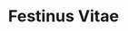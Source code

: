 ---
title: Festinus Vitae

combo:
  schools:
    - name:        "Transmutation"
      subschools:  []
      descriptors: []
    - name:        "Conjuration"
      subschools:  ["Healing"]
      descriptors: []
  componentSpells:
    - "{% spell_link haste %}"
    - "one of the following: {% spell_link cure-light-wounds %}, {% spell_link cure-moderate-wounds %}, {% spell_link cure-serious-wounds %}, {% spell_link cure-critical-wounds %}, or {% spell_link heal %}"
  castingTime: "1 standard action"
  range: "Touch"
  target: "Creature touched"
  duration: "1 round/level"
  savingThrow: "Fort negates (harmless)"
  spellResistance: "Yes (harmless)"
  special: |
    This spell combination works in the reverse versus undead. If this combination is used on one of the unliving, they instead begin to lose hit points at the same rate as a living target would gain them. If this combination is instead used with a negative energy spell (inflict light wounds, etc.), it has the reverse effect. Living creatures will lose hit points at the specified rate per round, and undead would heal. This spell combination will not stack on itself.

    If a creature already has the fast healing ability, this effect overlaps it, and you use the higher of the two numbers. If this spell would harm the creature with the ability, treat the damage as negative fast healing and add the numbers together. For example, a five-headed hydra has fast healing 15. If this combination was used with a {% spell_link harm %} spell, the hydra's fast healing would be negated, and it would take 5 damage per round for the duration of the spell.
  description: |
    This combination gives the target the fast healing ability, with the amount of damage healed dependant upon the combination of spells used. See the table below for the rates at which the spells heal the target.

    |---
    | &nbsp; | Light | Moderate | Serious | Critical | Heal
    |-|-|-|-|-|-
    | **Fast Healing** | 4 | 8 | 12 | 16 | 20
    {: #combo-fast-healing-table .table .table-bordered .table-hover .table-striped data-caption="Table: Fast Healing Gained" }

---